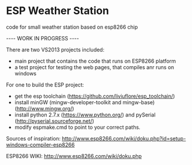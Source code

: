 # ESP Weather Station
code for small weather station based on esp8266 chip

---- WORK IN PROGRESS ----

There are two VS2013 projects included:
* main project that contains the code that runs on ESP8266 platform
* a test project for testing the web pages, that compiles anr runs on windows

For one to build the ESP project:
* get the esp toolchain (https://github.com/liviuflore/esp_toolchain/)
* install minGW (mingw-developer-toolkit and mingw-base) (http://www.mingw.org/)
* install python 2.7.x (https://www.python.org/) and pySerial (http://pyserial.sourceforge.net/)
* modify espmake.cmd to point to your correct paths.

Sources of inspiration:
http://www.esp8266.com/wiki/doku.php?id=setup-windows-compiler-esp8266

ESP8266 WIKI:
http://www.esp8266.com/wiki/doku.php
